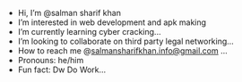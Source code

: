 -  Hi, I’m @salman sharif khan
- I’m interested in web development and apk making 
- I’m currently learning cyber cracking...
- I’m looking to collaborate on third party legal networking...
-  How to reach me @salmansharifkhan.info@gmail.com ...
- Pronouns: he/him 
- Fun fact: Dw Do Work...

<!---
islmnkhn/islmnkhn is a ✨ special ✨ repository because its `README.md` (this file) appears on your GitHub profile.
You can click the Preview link to take a look at your changes.
--->
